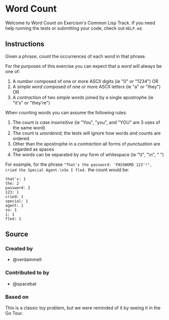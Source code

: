 # Word Count

Welcome to Word Count on Exercism's Common Lisp Track.
If you need help running the tests or submitting your code, check out `HELP.md`.

## Instructions

Given a phrase, count the occurrences of each _word_ in that phrase.

For the purposes of this exercise you can expect that a _word_ will always be one of:

1. A _number_ composed of one or more ASCII digits (ie "0" or "1234") OR
2. A _simple word_ composed of one or more ASCII letters (ie "a" or "they") OR
3. A _contraction_ of two _simple words_ joined by a single apostrophe (ie "it's" or "they're")

When counting words you can assume the following rules:

1. The count is _case insensitive_ (ie "You", "you", and "YOU" are 3 uses of the same word)
2. The count is _unordered_; the tests will ignore how words and counts are ordered
3. Other than the apostrophe in a _contraction_ all forms of _punctuation_ are regarded as spaces
4. The words can be separated by _any_ form of whitespace (ie "\t", "\n", " ")

For example, for the phrase `"That's the password: 'PASSWORD 123'!", cried the Special Agent.\nSo I fled.` the count would be:

```text
that's: 1
the: 2
password: 2
123: 1
cried: 1
special: 1
agent: 1
so: 1
i: 1
fled: 1
```

## Source

### Created by

- @verdammelt

### Contributed to by

- @spacebat

### Based on

This is a classic toy problem, but we were reminded of it by seeing it in the Go Tour.